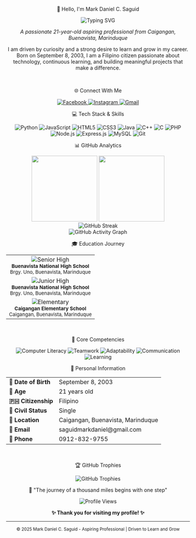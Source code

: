 <div align="center">

👋 Hello, I'm Mark Daniel C. Saguid

<img src="https://readme-typing-svg.herokuapp.com?font=Fira+Code&size=22&duration=3000&pause=1000&color=0EA5E9&center=true&vCenter=true&width=435&lines=Aspiring+Professional;Driven+to+Learn+%26+Grow;Technology+Enthusiast;Problem+Solver" alt="Typing SVG" />

<br/>

*A passionate 21-year-old aspiring professional from Caigangan, Buenavista, Marinduque*

I am driven by curiosity and a strong desire to learn and grow in my career. Born on September 8, 2003, I am a Filipino citizen passionate about technology, continuous learning, and building meaningful projects that make a difference.

<br/>

🌐 Connect With Me

<a href="https://facebook.com/MarkDanielChaSaguid">
  <img src="https://img.shields.io/badge/Facebook-1877F2?style=for-the-badge&logo=facebook&logoColor=white" alt="Facebook"/>
</a>
<a href="https://instagram.com/kram_daniel_saguid08">
  <img src="https://img.shields.io/badge/Instagram-E4405F?style=for-the-badge&logo=instagram&logoColor=white" alt="Instagram"/>
</a>
<a href="mailto:saguidmarkdaniel@gmail.com">
  <img src="https://img.shields.io/badge/Gmail-D14836?style=for-the-badge&logo=gmail&logoColor=white" alt="Gmail"/>
</a>

<br/>

💻 Tech Stack & Skills

<img src="https://img.shields.io/badge/Python-3776AB?style=for-the-badge&logo=python&logoColor=white" alt="Python"/>
<img src="https://img.shields.io/badge/JavaScript-F7DF1E?style=for-the-badge&logo=javascript&logoColor=black" alt="JavaScript"/>
<img src="https://img.shields.io/badge/HTML5-E34F26?style=for-the-badge&logo=html5&logoColor=white" alt="HTML5"/>
<img src="https://img.shields.io/badge/CSS3-1572B6?style=for-the-badge&logo=css3&logoColor=white" alt="CSS3"/>

<img src="https://img.shields.io/badge/Java-ED8B00?style=for-the-badge&logo=openjdk&logoColor=white" alt="Java"/>
<img src="https://img.shields.io/badge/C++-00599C?style=for-the-badge&logo=c%2B%2B&logoColor=white" alt="C++"/>
<img src="https://img.shields.io/badge/C-00599C?style=for-the-badge&logo=c&logoColor=white" alt="C"/>
<img src="https://img.shields.io/badge/PHP-777BB4?style=for-the-badge&logo=php&logoColor=white" alt="PHP"/>

<img src="https://img.shields.io/badge/Node.js-43853D?style=for-the-badge&logo=node.js&logoColor=white" alt="Node.js"/>
<img src="https://img.shields.io/badge/Express.js-404D59?style=for-the-badge&logo=express&logoColor=white" alt="Express.js"/>
<img src="https://img.shields.io/badge/MySQL-00000F?style=for-the-badge&logo=mysql&logoColor=white" alt="MySQL"/>
<img src="https://img.shields.io/badge/Git-F05032?style=for-the-badge&logo=git&logoColor=white" alt="Git"/>

<br/>

📊 GitHub Analytics

<img height="180em" src="https://github-readme-stats.vercel.app/api?username=Mharky&show_icons=true&theme=tokyonight&include_all_commits=true&count_private=true"/>
<img height="180em" src="https://github-readme-stats.vercel.app/api/top-langs/?username=Mharky&layout=compact&langs_count=8&theme=tokyonight"/>

<br/>

<img src="https://github-readme-streak-stats.herokuapp.com/?user=Mharky&theme=tokyonight" alt="GitHub Streak"/>

<br/>

<img src="https://github-readme-activity-graph.vercel.app/graph?username=Mharky&theme=tokyo-night&bg_color=1a1b27&color=70a5fd&line=bf91f3&point=38bdae&area=true&hide_border=true" alt="GitHub Activity Graph"/>

<br/>

🎓 Education Journey

<table>
  <tr>
    <td align="center">
      <img src="https://img.shields.io/badge/🎓_Senior_High_School-2020--2022-blue?style=for-the-badge" alt="Senior High"/>
      <br/>
      <sub><b>Buenavista National High School</b></sub>
      <br/>
      <sub>Brgy. Uno, Buenavista, Marinduque</sub>
    </td>
  </tr>
  <tr>
    <td align="center">
      <img src="https://img.shields.io/badge/📚_Junior_High_School-2016--2020-green?style=for-the-badge" alt="Junior High"/>
      <br/>
      <sub><b>Buenavista National High School</b></sub>
      <br/>
      <sub>Brgy. Uno, Buenavista, Marinduque</sub>
    </td>
  </tr>
  <tr>
    <td align="center">
      <img src="https://img.shields.io/badge/🏫_Elementary-2010--2016-orange?style=for-the-badge" alt="Elementary"/>
      <br/>
      <sub><b>Caigangan Elementary School</b></sub>
      <br/>
      <sub>Caigangan, Buenavista, Marinduque</sub>
    </td>
  </tr>
</table>

<br/>

🚀 Core Competencies

<img src="https://img.shields.io/badge/💻_Computer_Literacy-Expert-brightgreen?style=for-the-badge" alt="Computer Literacy"/>
<img src="https://img.shields.io/badge/🤝_Teamwork-Collaborative-blue?style=for-the-badge" alt="Teamwork"/>
<img src="https://img.shields.io/badge/🔄_Adaptability-Flexible-purple?style=for-the-badge" alt="Adaptability"/>

<img src="https://img.shields.io/badge/💬_Communication-Effective-orange?style=for-the-badge" alt="Communication"/>
<img src="https://img.shields.io/badge/📚_Learning-Continuous-red?style=for-the-badge" alt="Learning"/>

<br/>

📍 Personal Information

<table>
  <tr>
    <td><b>🎂 Date of Birth</b></td>
    <td>September 8, 2003</td>
  </tr>
  <tr>
    <td><b>🎯 Age</b></td>
    <td>21 years old</td>
  </tr>
  <tr>
    <td><b>🇵🇭 Citizenship</b></td>
    <td>Filipino</td>
  </tr>
  <tr>
    <td><b>💍 Civil Status</b></td>
    <td>Single</td>
  </tr>
  <tr>
    <td><b>📍 Location</b></td>
    <td>Caigangan, Buenavista, Marinduque</td>
  </tr>
  <tr>
    <td><b>📧 Email</b></td>
    <td>saguidmarkdaniel@gmail.com</td>
  </tr>
  <tr>
    <td><b>📱 Phone</b></td>
    <td>0912-832-9755</td>
  </tr>
</table>

<br/>

 🏆 GitHub Trophies

<img src="https://github-profile-trophy.vercel.app/?username=Mharky&theme=tokyonight&no-frame=true&no-bg=false&margin-w=4" alt="GitHub Trophies"/>

<br/>

 💫 "The journey of a thousand miles begins with one step"

<img src="https://komarev.com/ghpvc/?username=Mharky&label=Profile%20views&color=0e75b6&style=flat" alt="Profile Views" />

<br/>

**✨ Thank you for visiting my profile! ✨**

---

<sub>© 2025 Mark Daniel C. Saguid - Aspiring Professional | Driven to Learn and Grow</sub>

</div>
